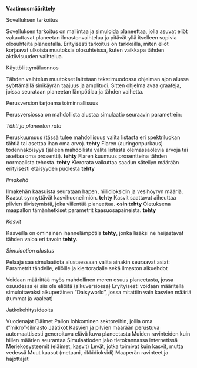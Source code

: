 **Vaatimusmäärittely**
 
 
Sovelluksen tarkoitus

Sovelluksen tarkoitus on mallintaa ja simuloida planeettaa, jolla asuvat eliöt vakauttavat planeetan ilmastonvaihtelua ja pitävät yllä itselleen sopivia olosuhteita planeetalla. Erityisesti tarkoitus on tarkkailla, miten eliöt korjaavat ulkoisia muutoksia olosuhteissa, kuten vaikkapa tähden aktiivisuuden vaihtelua.

Käyttöliittymäluonnos

Tähden vaihtelun muutokset laitetaan tekstimuodossa ohjelman ajon alussa syöttämällä sinikäyrän taajuus ja amplitudi. Sitten ohjelma avaa graafeja, joissa seurataan planeetan lämpötilaa ja tähden vaihetta.

Perusversion tarjoama toiminnallisuus

Perusversiossa on mahdollista alustaa simulaatio seuraavin parametrein:

*Tähti ja planeetan rata*

Peruskuumuus (tässä tulee mahdollisuus valita listasta eri spektriluokan tähtiä tai asettaa ihan oma arvo). **tehty**
Flaren (auringonpurkaus) todennäköisyys (jälleen mahdollista valita listasta olemassaolevia arvoja tai asettaa oma prosentti). **tehty**
Flaren kuumuus prosentteina tähden normaalista tehosta. **tehty**
Kierorata vaikuttaa saadun säteilyn määrään erityisesti etäisyyden puolesta **tehty**

*Ilmakehä*

Ilmakehän kaasuista seurataan hapen, hiilidioksidin ja vesihöyryn määriä. 
Kaasut synnyttävät kasvihuoneilmiön. **tehty**
Kasvit saattavat aiheuttaa pilvien tiivistymistä, joka viilentää planeettaa. **osin tehty**
Oletuksena maapallon tämänhetkiset parametrit kaasuosapaineista. **tehty**


*Kasvit*

Kasveilla on ominainen ihannelämpötila **tehty**, jonka lisäksi ne heijastavat tähden valoa eri tavoin **tehty**.



*Simulaation alustus*

Pelaaja saa simulaatiota alustaessaan valita ainakin seuraavat asiat:
Parametrit tähdelle, eliöille ja kiertoradalle sekä ilmaston alkuehdot 

Voidaan määrittää myös mahdollinen meren osuus planeetasta, jossa osuudessa ei siis ole eliöitä (alkuversiossa)
Eryityisesti voidaan määritellä simuloitavaksi alkuperäinen ”Daisyworld”, jossa mitattiin vain kasvien määriä (tummat ja vaaleat)




Jatkokehitysideoita

Vuodenajat
Eläimet
Pallon lohkominen sektoreihin, joilla oma (”mikro”-)ilmasto
Jäätiköt
Kasvien ja pilvien määrään perustuva automaattisesti generoituva elävä kuva planeetasta
Muiden ravinteiden kuin hiilen määrien seurantaa
Simulaatioden jako tietokannassa internetissä
Meriekosysteemit (eläimet, kasvit)
Levät, jotka toimivat kuin kasvit, mutta vedessä
Muut kaasut (metaani, rikkidioksidi)
Maaperän ravinteet ja hajottajat




